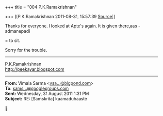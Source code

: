 +++
title = "004 P.K.Ramakrishnan"

+++
[[P.K.Ramakrishnan	2011-08-31, 15:57:39 [Source](https://groups.google.com/g/samskrita/c/Z-TyJPS7lI8)]]



Thanks for everyone. I looked at Apte's again. It is given there,aas - admanepadi

= to sit.

  

Sorry for the trouble.



-----------------------------------  
P.K.Ramakrishnan  
<http://peekayar.blogspot.com>  

------------------------------------------------------------------------

**From:** Vimala Sarma \<[vsa...@bigpond.com]()\>  
**To:** [sams...@googlegroups.com]()  
**Sent:** Wednesday, 31 August 2011 1:31 PM  
**Subject:** RE: \[Samskrita\] kaamaduhaaste  



